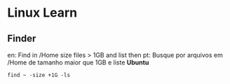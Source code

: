 # Linux Learn

## Finder

en: Find in /Home size files > 1GB and list then
pt: Busque por arquivos em /Home de tamanho maior que 1GB e liste
**Ubuntu**
```
find ~ -size +1G -ls
```


